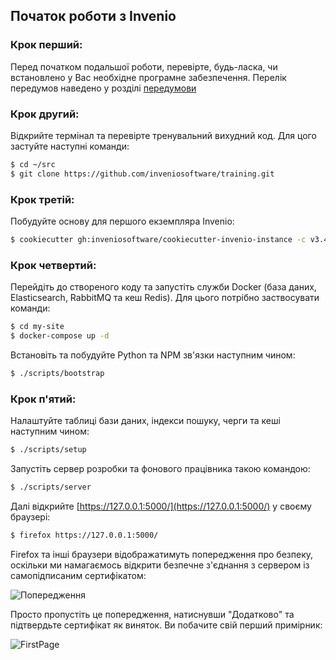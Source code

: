 ## Початок роботи з Invenio

### Крок перший:

Перед початком подальшої роботи, перевірте, будь-ласка, чи встановлено у Вас необхідне програмне забезпечення. Перелік передумов наведено у розділі [передумови](002-prerequisites/)

### Крок другий:

Відкрийте термінал та перевірте тренувальний вихудний код. Для цого застуйте наступні команди:

```bash
$ cd ~/src
$ git clone https://github.com/inveniosoftware/training.git
```

### Крок третій:

Побудуйте основу для першого екземпляра Invenio:

```bash
$ cookiecutter gh:inveniosoftware/cookiecutter-invenio-instance -c v3.4 --no-input
```

### Крок четвертий:
Перейдіть до створеного коду та запустіть служби Docker (база даних, Elasticsearch, RabbitMQ та кеш Redis). Для цього 
потрібно заствосувати команди:

```bash
$ cd my-site
$ docker-compose up -d
```

Встановіть та побудуйте Python та NPM зв'язки наступним чином:

```bash
$ ./scripts/bootstrap
```

### Крок п'ятий:

Налаштуйте таблиці бази даних, індекси пошуку, черги та кеші наступним чином:

```bash
$ ./scripts/setup
```

Запустіть сервер розробки та фонового працівника такою командою:

```bash
$ ./scripts/server
```
Далі відкрийте [https://127.0.0.1:5000/](https://127.0.0.1:5000/) у своєму браузері:

```bash
$ firefox https://127.0.0.1:5000/
```

Firefox та інші браузери відображатимуть попередження про безпеку, оскільки ми намагаємось
відкрити безпечне з'єднання з сервером із самопідписаним сертифікатом:

![Попередження](security-warning.png)

Просто пропустіть це попередження, натиснувши "Додатково" та підтвердьте сертифікат
як виняток. Ви побачите свій перший примірник:

![FirstPage](mysite-running.png)
